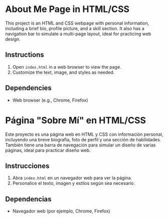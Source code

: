 # About Me Page in HTML/CSS

This project is an HTML and CSS webpage with personal information, including a brief bio, profile picture, and a skill section. It also has a navigation bar to simulate a multi-page layout, ideal for practicing web design.

## Instructions

1. Open `index.html` in a web browser to view the page.
2. Customize the text, image, and styles as needed.

## Dependencies
- Web browser (e.g., Chrome, Firefox)

# Página "Sobre Mí" en HTML/CSS

Este proyecto es una página web en HTML y CSS con información personal, incluyendo una breve biografía, foto de perfil y una sección de habilidades. También tiene una barra de navegación para simular un diseño de varias páginas, ideal para practicar diseño web.

## Instrucciones

1. Abra `index.html` en un navegador web para ver la página.
2. Personalice el texto, imagen y estilos según sea necesario.

## Dependencias
- Navegador web (por ejemplo, Chrome, Firefox)
